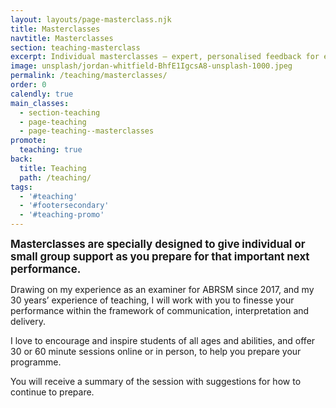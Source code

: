 ```yaml
---
layout: layouts/page-masterclass.njk
title: Masterclasses
navtitle: Masterclasses
section: teaching-masterclass
excerpt: Individual masterclasses — expert, personalised feedback for exam, recital or performance preparation.
image: unsplash/jordan-whitfield-BhfE1IgcsA8-unsplash-1000.jpeg
permalink: /teaching/masterclasses/
order: 0
calendly: true
main_classes:
  - section-teaching
  - page-teaching
  - page-teaching--masterclasses
promote: 
  teaching: true
back:
  title: Teaching
  path: /teaching/
tags:
  - '#teaching'
  - '#footersecondary'
  - '#teaching-promo'
---
```


<big>**Masterclasses are specially designed to give individual or small group support as you prepare for that important next performance.**</big>

Drawing on my experience as an examiner for ABRSM since 2017, and my 30 years’ experience of teaching, I will work with you to finesse your performance within the framework of communication, interpretation and delivery.

I love to encourage and inspire students of all ages and abilities, and offer 30 or 60 minute sessions online or in person, to help you prepare your programme.

You will receive a summary of the session with suggestions for how to continue to prepare.
